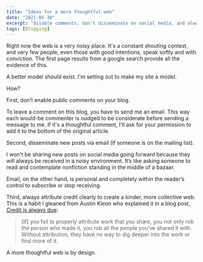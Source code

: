 ```yaml
---
title: "Ideas for a more thoughtful web"
date: "2021-05-30"
excerpt: "Disable comments, don't disseminate on social media, and always attribute credit."
tags: [Blogging]
---
```


Right now the web is a very noisy place. It's a constant shouting contest, and very few people, even those with good intentions, speak softly and with conviction. The first page results from a google search provide all the evidence of this.

A better model should exist. I'm setting out to make my site a model. 

How? 

First, don’t enable public comments on your blog.

To leave a comment on this blog, you have to send me an email. This way each would-be commenter is nudged to be considerate before sending a message to me. If it's a thoughtful comment, I'll ask for your permission to add it to the bottom of the original article. 

Second, disseminate new posts via email (if someone is on the mailing list).

I won't be sharing new posts on social media going forward because they will always be received in a noisy environment. It’s like asking someone to read and contemplate nonfiction standing in the middle of a bazaar.

Email, on the other hand, is personal and completely within the reader’s control to subscribe or stop receiving.

Third, always attribute credit clearly to create a kinder, more collective web. This is a habit I gleaned from Austin Kleon who explained it in a blog post, [Credit is always due](https://austinkleon.com/2014/01/27/credit-is-always-due/):

> [If] you fail to properly attribute work that you share, you not only rob the person who made it, you rob all the people you’ve shared it with. Without attribution, they have no way to dig deeper into the work or find more of it.

A more thoughtful web is by design.